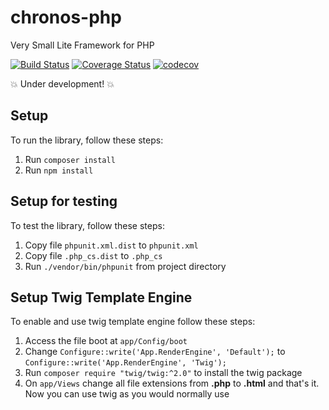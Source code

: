 # chronos-php
Very Small Lite Framework for PHP

[![Build Status](https://travis-ci.org/geangeowle/chronos-php.svg?branch=master)](https://travis-ci.org/geangeowle/chronos-php)
[![Coverage Status](https://coveralls.io/repos/github/geangeowle/chronos-php/badge.svg?branch=master)](https://coveralls.io/github/geangeowle/chronos-php?branch=master)
[![codecov](https://codecov.io/gh/geangeowle/chronos-php/branch/master/graph/badge.svg)](https://codecov.io/gh/geangeowle/chronos-php)

:boom: Under development! :boom:

## Setup
To run the library, follow these steps:
 1. Run `composer install`
 2. Run `npm install`

## Setup for testing
To test the library, follow these steps:
 1. Copy file `phpunit.xml.dist` to `phpunit.xml`
 2. Copy file `.php_cs.dist` to `.php_cs`
 3. Run `./vendor/bin/phpunit` from project directory

## Setup Twig Template Engine
To enable and use twig template engine follow these steps:
 1. Access the file boot at `app/Config/boot`
 2. Change `Configure::write('App.RenderEngine', 'Default');` to `Configure::write('App.RenderEngine', 'Twig');`
 3. Run `composer require "twig/twig:^2.0"` to install the twig package
 4. On `app/Views` change all file extensions from **.php** to **.html** and that's it. Now you can use twig as you would normally use
